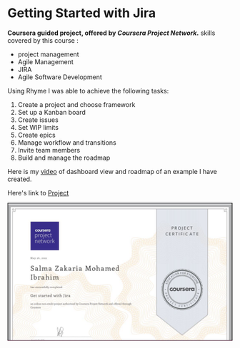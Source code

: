 # Getting Started with Jira
**Coursera guided project, offered by _Coursera Project Network_.**
skills covered by this course :
- project management
- Agile Management
- JIRA
- Agile Software Development

Using Rhyme I was able to achieve the following tasks: 
1. Create a project and choose framework
2. Set up a Kanban board
3. Create issues
4. Set WIP limits
5. Create epics
6. Manage workflow and transitions
7. Invite team members
8. Build and manage the roadmap

Here is my [video](https://youtu.be/hq_HbcYU4RY) of dashboard view and roadmap of an example I have created. 

Here's link to [Project](https://www.coursera.org/projects/get-started-with-jira)


![Certificate of Completion](https://github.com/salmaz-ibrahim/Getting-started-with-Jira/blob/main/Coursera%20C3Z8ZM2Y9K89.JPG)
